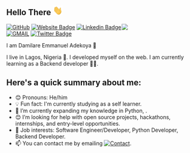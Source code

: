 <h2> Hello There <img src="https://raw.githubusercontent.com/ABSphreak/ABSphreak/master/gifs/Hi.gif" height="25px"></h2>

<img align="right" src="https://github.com/rajput2107/rajput2107/blob/master/Assets/Developer.gif" width='200'/>

[![GitHub](https://img.shields.io/badge/-GITHUB-blue?style=for-the-badge&logo=github)](https://github.com/iamdamified) [![Website Badge](https://img.shields.io/badge/-webpage-000000?style=for-the-badge&logo=Google-Chrome&logoColor=white&link=https://webpage/)](https://#) [![Linkedin Badge](https://img.shields.io/badge/-Linkedin-blue?style=for-the-badge&logo=Linkedin&logoColor=white&link=https://www.linkedin.com/in/emmanuel-adekoya-pmp-740325244)](https://www.linkedin.com/in/emmanuel-adekoya-pmp-740325244) 
 [![GMAIL](https://img.shields.io/badge/-GMAIL-yellow?style=for-the-badge&logo=gmail&logoColor=white)](mailto:m.iamdamified@gmail.com)
  [![Twitter Badge](https://img.shields.io/badge/-Twitter-1ca0f1?style=for-the-badge&logo=twitter&logoColor=white&link=https://twitter.com/iamdamified)](https://twitter.com/iamdamified)
  
I am Damilare Emmanuel Adekoya 🧔

I live in Lagos, Nigeria 🏫. I developed myself on the web. I am currently learning as a Backend developer <!--at <a href="https://www.linkedin.com/in/emmanuel-adekoya-pmp-740325244/">IKAS</a>-->👨‍💻. 

## **Here's a quick summary about me**:

- 😊 Pronouns: He/him
- 💡 Fun fact: I'm currently studying as a self learner.
- 🌱 I’m currently expanding my knowledge in Python, .
- 😊 I’m looking for help with open source projects, hackathons, internships, and entry-level opportunities.
- 💼 Job interests: Software Engineer/Developer, Python Developer, Backend Developer.
- 📫 You can contact me by emailing [![Contact](https://img.shields.io/badge/-GMAIL-yellow?style=for-the-badge&logo=gmail&logoColor=white)](mailto:m.iamdamified@gmail.com).

<!-- ## 📈 Github Stats -->

<!-- | <img align="center" src="https://github-readme-stats.vercel.app/api?username=ezimoha-obichukwu&show_icons=true&include_all_commits=true&hide_border=true" alt="Ezimoha's GitHub stats" /> | <img align="center" src="https://github-readme-stats.vercel.app/api/top-langs/?username=ezimoha-obichukwu&langs_count=8&layout=compact&hide_border=true" alt="Ezimoha's GitHub stats" /> |
| ------------- | ------------- |
 -->




